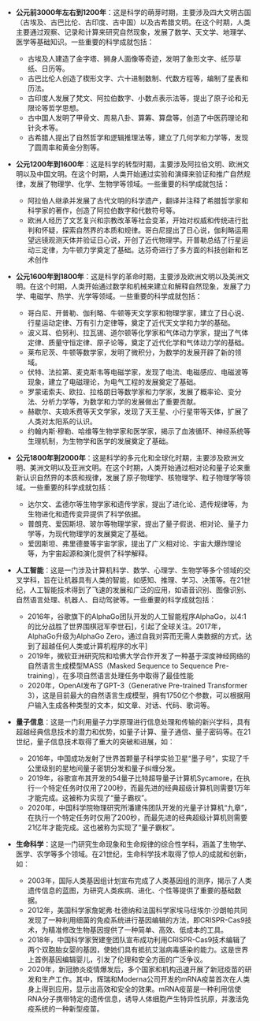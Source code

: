 - **公元前3000年左右到1200年**：这是科学的萌芽时期，主要涉及四大文明古国（古埃及、古巴比伦、古印度、古中国）以及古希腊文明。在这个时期，人类主要通过观察、记录和计算来研究自然现象，发展了数学、天文学、地理学、医学等基础知识。一些重要的科学成就包括：
  - 古埃及人建造了金字塔、狮身人面像等奇迹，发明了象形文字、纸莎草纸、日历等。
  - 古巴比伦人创造了楔形文字、六十进制数制、代数方程等，编制了星表和历法。
  - 古印度人发展了梵文、阿拉伯数字、小数点表示法等，提出了原子论和无限论等哲学思想。
  - 古中国人发明了甲骨文、周易八卦、算筹、算盘等，创造了中医药理论和针灸术等。
  - 古希腊人提出了自然哲学和逻辑推理法等，建立了几何学和力学等，发现了圆周率和黄金分割等。
- **公元1200年到1600年**：这是科学的转型时期，主要涉及阿拉伯文明、欧洲文明以及中国文明。在这个时期，人类开始通过实验和演绎来验证和推广自然规律，发展了物理学、化学、生物学等领域。一些重要的科学成就包括：
  - 阿拉伯人继承并发展了古代文明的科学遗产，翻译并注释了希腊哲学家和科学家的著作，创造了阿拉伯数字和代数符号等。
  - 欧洲人经历了文艺复兴和宗教改革等社会变革，开始对权威和传统进行批判和怀疑，探索自然界的本质和规律。哥白尼提出了日心说，伽利略运用望远镜观测天体并验证日心说，开创了近代物理学。开普勒总结了行星运动三定律，为牛顿力学奠定了基础。达芬奇进行了多方面的科技创新和艺术创作

- **公元1600年到1800年**：这是科学的革命时期，主要涉及欧洲文明以及美洲文明。在这个时期，人类开始通过数学和机械来建立和解释自然现象，发展了力学、电磁学、热学、光学等领域。一些重要的科学成就包括：
  - 哥白尼、开普勒、伽利略、牛顿等天文学家和物理学家，建立了日心说、行星运动定律、万有引力定律等，奠定了近代天文学和力学的基础。
  - 波义耳、伯努利、拉瓦锡、道尔顿等化学家和气体动力学家，提出了气体定律、质量守恒定律、原子论等，奠定了近代化学和气体动力学的基础。
  - 莱布尼茨、牛顿等数学家，发明了微积分，为数学的发展开辟了新的领域。
  - 伏特、法拉第、麦克斯韦等电磁学家，发现了电流、电磁感应、电磁波等现象，建立了电磁理论，为电气工程的发展奠定了基础。
  - 罗蒙诺索夫、欧拉、拉格朗日等数学家和力学家，发展了概率论、变分法、分析力学等，为数学和力学的发展做出了重要贡献。
  - 赫歇尔、夫琅禾费等天文学家，发现了天王星、小行星带等天体，扩展了人类对太阳系的认识。
  - 约翰内斯·穆勒、哈维等生物学家和医学家，揭示了血液循环、神经系统等生理机制，为生物学和医学的发展奠定了基础。
- **公元1800年到2000年**：这是科学的多元化和全球化时期，主要涉及欧洲文明、美洲文明以及亚洲文明。在这个时期，人类开始通过相对论和量子论来重新认识自然界的本质和规律，发展了原子物理学、核物理学、粒子物理学等领域。一些重要的科学成就包括：
  - 达尔文、孟德尔等生物学家和遗传学家，提出了进化论、遗传规律等，为生物进化和遗传变异提供了科学依据。
  - 普朗克、爱因斯坦、玻尔等物理学家，提出了量子假说、相对论、量子力学等，为现代物理学的发展奠定了基础。
  - 爱因斯坦、弗里德曼等宇宙学家，提出了广义相对论、宇宙大爆炸理论等，为宇宙起源和演化提供了科学解释。

- **人工智能**：这是一门涉及计算机科学、数学、心理学、生物学等多个领域的交叉学科，旨在让机器具有人类的智能，如感知、推理、学习、决策等。在21世纪，人工智能技术得到了飞速的发展和广泛的应用，如语音识别、图像识别、自然语言处理、机器人、自动驾驶等。一些重要的科学成就包括：
  - 2016年，谷歌旗下的AlphaGo团队开发的人工智能程序AlphaGo，以4:1的比分战胜了世界围棋冠军李世石]，引起了全球关注。2017年，AlphaGo升级为AlphaGo Zero，通过自我对弈而无需人类数据的方式，达到了超越任何人类或计算机程序的水平]
  - 2019年，微软亚洲研究院和哈佛大学合作开发了一种基于深度神经网络的自然语言生成模型MASS（Masked Sequence to Sequence Pre-training），在多项自然语言处理任务中取得了最佳性能
  - 2020年，OpenAI发布了GPT-3（Generative Pre-trained Transformer 3），这是目前最大的自然语言生成模型，拥有1750亿个参数，可以根据用户输入生成各种类型的文本，如文章、对话、代码、歌词等。
- **量子信息**：这是一门利用量子力学原理进行信息处理和传输的新兴学科，具有超越经典信息技术的潜力和优势，如量子计算、量子通信、量子密码等。在21世纪，量子信息技术取得了重大的突破和进展，如：
  - 2016年，中国成功发射了世界首颗量子科学实验卫星“墨子号”，实现了千公里级别的星地间量子密钥分发和量子纠缠分发。
  - 2019年，谷歌宣布其开发的54量子比特超导量子计算机Sycamore，在执行一个特定任务时仅用了200秒，而最先进的经典超级计算机则需要1万年才能完成。这被称为实现了“量子霸权”。
  - 2020年，中国科学院物理研究所潘建伟团队开发的光量子计算机“九章”，在执行一个特定任务时仅用了200秒，而最先进的经典超级计算机则需要21亿年才能完成。这也被称为实现了“量子霸权”。



- **生命科学**：这是一门研究生命现象和生命规律的综合性学科，涵盖了生物学、医学、农学等多个领域。在21世纪，生命科学技术取得了惊人的成就和创新，如：
  - 2003年，国际人类基因组计划宣布完成了人类基因组的测序，揭示了人类遗传信息的蓝图，为研究人类疾病、进化、个性等提供了重要的基础数据。
  - 2012年，美国科学家詹妮弗·杜德纳和法国科学家埃马纽埃尔·沙朗帕共同发现了一种利用细菌的免疫系统进行基因编辑的方法，即CRISPR-Cas9技术，为精准修改生物基因提供了一种简单、高效、低成本的工具。
  - 2018年，中国科学家贺建奎团队宣布成功利用CRISPR-Cas9技术编辑了两个双胞胎女婴的基因，使她们具有抵抗艾滋病毒感染的能力。这是世界上首例基因编辑婴儿，引发了伦理和安全方面的广泛争议。
  - 2020年，新冠肺炎疫情爆发后，多个国家和机构迅速开展了新冠疫苗的研发和生产工作。其中，辉瑞和Moderna公司开发的mRNA疫苗首次在人类身上得到应用，显示出高效和安全的效果。mRNA疫苗是一种利用信使RNA分子携带特定的遗传信息，诱导人体细胞产生特异性抗原，并激活免疫系统的一种新型疫苗。





